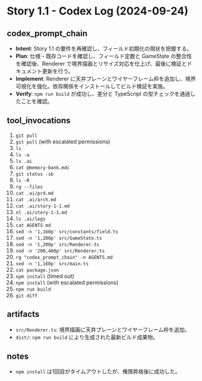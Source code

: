 # Story 1.1 - Codex Log (2024-09-24)

## codex_prompt_chain
- **Intent**: Story 1.1 の要件を再確認し、フィールド初期化の現状を把握する。
- **Plan**: 仕様・既存コードを確認し、フィールド定数と GameState の整合性を確認後、Renderer で境界描画とリサイズ対応を仕上げ、最後に検証とドキュメント更新を行う。
- **Implement**: Renderer に天井プレーンとワイヤーフレーム枠を追加し、境界可視化を強化。依存関係をインストールしてビルド検証を実施。
- **Verify**: `npm run build` が成功し、差分と TypeScript の型チェックを通過したことを確認。

## tool_invocations
1. `git pull`
2. `git pull` (with escalated permissions)
3. `ls`
4. `ls -a`
5. `ls .ai`
6. `cat @memory-bank.mdc`
7. `git status -sb`
8. `ls -R`
9. `rg --files`
10. `cat .ai/prd.md`
11. `cat .ai/arch.md`
12. `cat .ai/story-1-1.md`
13. `nl .ai/story-1-1.md`
14. `ls .ai/logs`
15. `cat AGENTS.md`
16. `sed -n '1,160p' src/constants/field.ts`
17. `sed -n '1,200p' src/GameState.ts`
18. `sed -n '1,200p' src/Renderer.ts`
19. `sed -n '200,400p' src/Renderer.ts`
20. `rg "codex_prompt_chain" -n AGENTS.md`
21. `sed -n '1,160p' src/main.ts`
22. `cat package.json`
23. `npm install` (timed out)
24. `npm install` (with escalated permissions)
25. `npm run build`
26. `git diff`

## artifacts
- `src/Renderer.ts`: 境界描画に天井プレーンとワイヤーフレーム枠を追加。
- `dist/`: `npm run build` により生成された最新ビルド成果物。

## notes
- `npm install` は1回目がタイムアウトしたが、権限昇格後に成功した。

